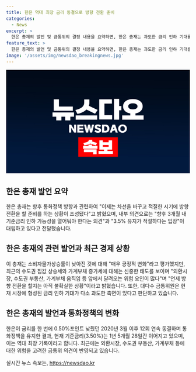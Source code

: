 ```yaml
---
title: 한은 역대 최장 금리 동결으로 방향 전환 준비
categories:
  - News
excerpt: >
  한은 총재의 발언 및 금통위의 결정 내용을 요약하면, 한은 총재는 과도한 금리 인하 기대를 경고하며 통화정책의 방향 전환 준비 상황을 언급했다. 금통위는 3.50%로 기준금리를 12회 연속 동결하며 앞으로도 신중한 태도를 유지할 계획이다. 가계부채와 주택가격 상승에 대한 우려를 표명하며 금융안정을 중시하고 있다.
feature_text: >
  한은 총재의 발언 및 금통위의 결정 내용을 요약하면, 한은 총재는 과도한 금리 인하 기대를 경고하며 통화정책의 방향 전환 준비 상황을 언급했다. 금통위는 3.50%로 기준금리를 12회 연속 동결하며 앞으로도 신중한 태도를 유지할 계획이다. 가계부채와 주택가격 상승에 대한 우려를 표명하며 금융안정을 중시하고 있다.
image: '/assets/img/newsdao_breakingnews.jpg'
---
```


<p><img src="/assets/img/newsdao_breakingnews.jpg" alt="pcversion 속보" /></p>

<h2 data-ke-size="size26">한은 총재 발언 요약</h2> 

<p data-ke-size="size16">한은 총재는 향후 통화정책 방향과 관련하여 "이제는 차선을 바꾸고 적절한 시기에 방향 전환을 할 준비를 하는 상황이 조성됐다"고 밝혔으며, 내부 의견으로는 "향후 3개월 내 기준금리 인하 가능성을 열어둬야 한다는 의견"과 "3.5% 유지가 적절하다는 입장"이 대립하고 있다고 전달했습니다.</p>

<h2 data-ke-size="size26">한은 총재의 관련 발언과 최근 경제 상황</h2>

<p data-ke-size="size16">이 총재는 소비자물가상승률이 낮아진 것에 대해 "매우 긍정적 변화"라고 평가했지만, 최근의 수도권 집값 상승세와 가계부채 증가세에 대해는 신중한 태도를 보이며 "외환시장, 수도권 부동산, 가계부채 움직임 등 앞에서 달려오는 위험 요인이 많다"며 "언제 방향 전환을 할지는 아직 불확실한 상황"이라고 밝혔습니다. 또한, 대다수 금통위원은 현재 시장에 형성된 금리 인하 기대가 다소 과도한 측면이 있다고 판단하고 있습니다.</p>

<h2 data-ke-size="size26">한은 총재의 발언과 통화정책의 변화</h2>

<p data-ke-size="size16">한은이 금리를 한 번에 0.50%포인트 낮췄던 2020년 3월 이후 12회 연속 동결하며 통화정책을 유지한 결과, 현재 기준금리(3.50%)는 1년 5개월 28일간 이어지고 있으며, 이는 역대 최장 기록이라고 합니다. 최근에는 외환시장, 수도권 부동산, 가계부채 등에 대한 위험을 고려한 금통위 의견이 반영되고 있습니다.</p>
실시간 뉴스 속보는, <a href="https://newsdao.kr" rel="dofollow">https://newsdao.kr</a>


